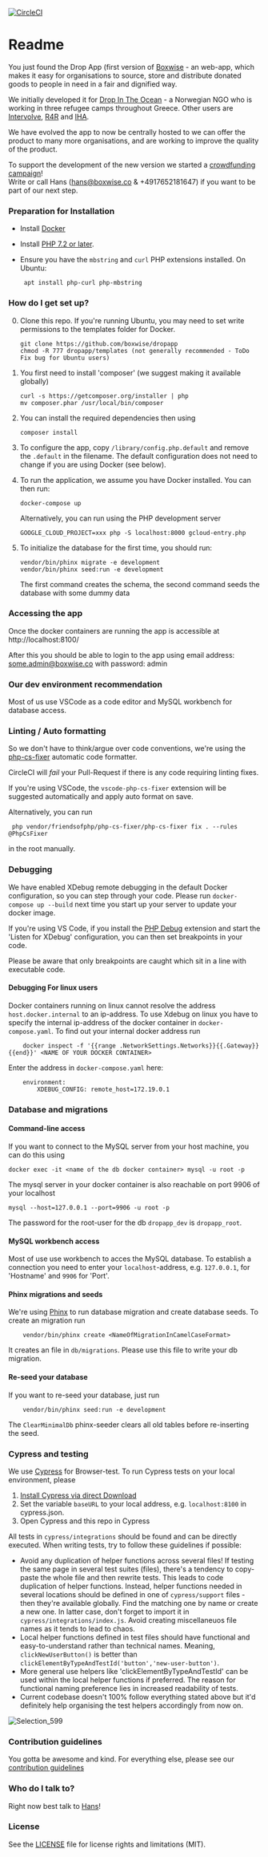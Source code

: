[![CircleCI](https://circleci.com/gh/boxwise/dropapp.svg?style=svg)](https://circleci.com/gh/boxwise/dropapp)

# Readme #

You just found the Drop App (first version of [Boxwise](https://www.boxwise.co) - an web-app, which makes it easy for organisations to source, store and distribute donated goods to people in need in a fair and dignified way.

We initially developed it for [Drop In The Ocean](http://www.drapenihavet.no/en/) - a Norwegian NGO who is working in three refugee camps throughout Greece. Other users are [Intervolve](https://intervolvegr.com/), [R4R](https://www.refugees4refugees.gr) and [IHA](iha.help).

We have evolved the app to now be centrally hosted to we can offer the product to many more organisations, and are working to improve the quality of the product. 

To support the development of the new version we started a [crowdfunding campaign](https://donate.boxwise.co)!  
Write or call Hans ([hans@boxwise.co](mailto:hans@boxwise.co) & +4917652181647) if you want to be part of our next step. 

### Preparation for Installation

* Install [Docker](https://www.docker.com/products/docker-desktop)
* Install [PHP 7.2 or later](https://www.php.net/downloads.php).
* Ensure you have the `mbstring` and `curl` PHP extensions installed. On Ubuntu:

       apt install php-curl php-mbstring

### How do I get set up?

0. Clone this repo. If you're running Ubuntu, you may need to set write permissions to the templates folder for Docker. 

       git clone https://github.com/boxwise/dropapp
       chmod -R 777 dropapp/templates (not generally recommended - ToDo Fix bug for Ubuntu users) 

1. You first need to install 'composer' (we suggest making it available globally)

       curl -s https://getcomposer.org/installer | php
       mv composer.phar /usr/local/bin/composer

2. You can install the required dependencies then using

       composer install

3. To configure the app, copy `/library/config.php.default` and remove the `.default` in the filename. The default configuration does not need to change if you are using Docker (see below).

4. To run the application, we assume you have Docker installed. You can then run:

       docker-compose up

   Alternatively, you can run using the PHP development server

       GOOGLE_CLOUD_PROJECT=xxx php -S localhost:8000 gcloud-entry.php 

5. To initialize the database for the first time, you should run:

       vendor/bin/phinx migrate -e development
       vendor/bin/phinx seed:run -e development
 
   The first command creates the schema, the second command seeds the database with some dummy data

### Accessing the app

Once the docker containers are running the app is accessible at http://localhost:8100/

After this you should be able to login to the app using email address: some.admin@boxwise.co with password: admin

### Our dev environment recommendation

Most of us use VSCode as a code editor and MySQL workbench for database access.

### Linting / Auto formatting

So we don't have to think/argue over code conventions, we're using the [php-cs-fixer](https://github.com/FriendsOfPhp/PHP-CS-Fixer) automatic code formatter.

CircleCI will *fail* your Pull-Request if there is any code requiring linting fixes. 

If you're using VSCode, the `vscode-php-cs-fixer` extension will be suggested automatically and apply 
auto format on save. 

Alternatively, you can run

     php vendor/friendsofphp/php-cs-fixer/php-cs-fixer fix . --rules @PhpCsFixer

in the root manually. 

### Debugging

We have enabled XDebug remote debugging in the default Docker configuration, so you can step through your code. Please run `docker-compose up --build` next time you start up your server to update your docker image.

If you're using VS Code, if you install the [PHP Debug](https://marketplace.visualstudio.com/items?itemName=felixfbecker.php-debug) extension and start the 'Listen for XDebug' configuration, you can then set breakpoints in your code.

Please be aware that only breakpoints are caught which sit in a line with executable code.

#### Debugging For linux users 

Docker containers running on linux cannot resolve the address `host.docker.internal` to an ip-address. To use Xdebug on linux you have to specify the internal ip-address of the docker container in `docker-compose.yaml`.
To find out your internal docker address run 

        docker inspect -f '{{range .NetworkSettings.Networks}}{{.Gateway}}{{end}}' <NAME OF YOUR DOCKER CONTAINER>

Enter the address in `docker-compose.yaml` here:

        environment:
            XDEBUG_CONFIG: remote_host=172.19.0.1 


### Database and migrations

#### Command-line access

If you want to connect to the MySQL server from your host machine, you can do this using

    docker exec -it <name of the db docker container> mysql -u root -p

The mysql server in your docker container is also reachable on port 9906 of your localhost

    mysql --host=127.0.0.1 --port=9906 -u root -p

The password for the root-user for the db `dropapp_dev` is `dropapp_root`.

#### MySQL workbench access

Most of use use workbench to acces the MySQL database. To establish a connection you need to enter your `localhost`-address, e.g. `127.0.0.1`, for 'Hostname' and `9906` for 'Port'.

#### Phinx migrations and seeds

We're using [Phinx](https://phinx.org/) to run database migration and create database seeds.
To create an migration run

        vendor/bin/phinx create <NameOfMigrationInCamelCaseFormat>

It creates an file in `db/migrations`. Please use this file to write your db migration.

#### Re-seed your database

If you want to re-seed your database, just run

        vendor/bin/phinx seed:run -e development

The `ClearMinimalDb` phinx-seeder clears all old tables before re-inserting the seed.

### Cypress and testing

We use [Cypress](https://www.cypress.io) for Browser-test. To run Cypress tests on your local environment, please
1. [Install Cypress via direct Download](https://docs.cypress.io/guides/getting-started/installing-cypress.html#Direct-download)
2. Set the variable `baseURL` to your local address, e.g. `localhost:8100` in cypress.json.
3. Open Cypress and this repo in Cypress

All tests in `cypress/integrations` should be found and can be directly executed. When writing tests, try to follow these guidelines if possible:

+ Avoid any duplication of helper functions across several files! If testing the same page in several test suites (files), there's a tendency to copy-paste the whole file and then rewrite tests. This leads to code duplication of helper functions. Instead, helper functions needed in several locations should be defined in one of `cypress/support` files - then they're available globally. Find the matching one by name or create a new one. In latter case, don't forget to import it in `cypress/integrations/index.js`. Avoid creating miscellaneuos file names as it tends to lead to chaos.
+ Local helper functions defined in test files should have functional and easy-to-understand rather than technical names. Meaning, `clickNewUserButton()` is better than `clickElementByTypeAndTestId('button','new-user-button')`.
+ More general use helpers like 'clickElementByTypeAndTestId' can be used within the local helper functions if preferred. The reason for functional naming preference lies in increased readability of tests.
+ Current codebase doesn't 100% follow everything stated above but it'd definitely help organising the test helpers accordingly from now on.

![Selection_599](https://user-images.githubusercontent.com/8964422/77221481-6a190d00-6b4a-11ea-88d7-9fc70ce1c982.png)


### Contribution guidelines ###

You gotta be awesome and kind.
For everything else, please see our [contribution guidelines](https://github.com/boxwise/dropapp/blob/master/CONTRIBUTING.md)

### Who do I talk to? ###

Right now best talk to [Hans](mailto:hans@boxwise.co)!

### License ###

See the [LICENSE](LICENSE.md) file for license rights and limitations (MIT).
